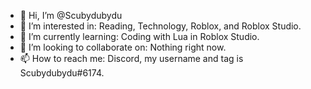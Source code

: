 - 👋 Hi, I’m @Scubydubydu
- 👀 I’m interested in: Reading, Technology, Roblox, and Roblox Studio.
- 🌱 I’m currently learning: Coding with Lua in Roblox Studio.
- 💞️ I’m looking to collaborate on: Nothing right now.
- 📫 How to reach me: Discord, my username and tag is Scubydubydu#6174.

<!---
Scubydubydu/Scubydubydu is a ✨ special ✨ repository because its `README.md` (this file) appears on your GitHub profile.
You can click the Preview link to take a look at your changes.
--->
